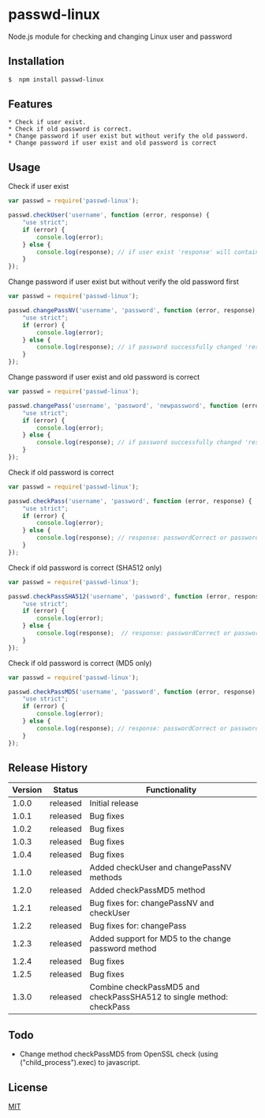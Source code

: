 # passwd-linux
Node.js module for checking and changing Linux user and password


## Installation
```bash
$  npm install passwd-linux
```


## Features

    * Check if user exist.
    * Check if old password is correct.
    * Change password if user exist but without verify the old password.
    * Change password if user exist and old password is correct


## Usage

Check if user exist
```js
var passwd = require('passwd-linux');

passwd.checkUser('username', function (error, response) {
    "use strict";
    if (error) {
        console.log(error);
    } else {
        console.log(response); // if user exist 'response' will contain 'userExist'
    }
});
```

Change password if user exist but without verify the old password first

```js
var passwd = require('passwd-linux');

passwd.changePassNV('username', 'password', function (error, response) {
    "use strict";
    if (error) {
        console.log(error);
    } else {
        console.log(response); // if password successfully changed 'response' will contain 'passChangeOK'
    }
});
```

Change password if user exist and old password is correct

```js
var passwd = require('passwd-linux');

passwd.changePass('username', 'password', 'newpassword', function (error, response) {
    "use strict";
    if (error) {
        console.log(error);
    } else {
        console.log(response); // if password successfully changed 'response' will contain 'passChangeOK'
    }
});
```

Check if old password is correct

```js
var passwd = require('passwd-linux');

passwd.checkPass('username', 'password', function (error, response) {
    "use strict";
    if (error) {
        console.log(error);
    } else {
        console.log(response); // response: passwordCorrect or passwordIncorrect
    }
});
```

Check if old password is correct (SHA512 only)

```js
var passwd = require('passwd-linux');

passwd.checkPassSHA512('username', 'password', function (error, response) {
    "use strict";
    if (error) {
        console.log(error);
    } else {
        console.log(response);  // response: passwordCorrect or passwordIncorrect
    }
});
```

Check if old password is correct (MD5 only)

```js
var passwd = require('passwd-linux');

passwd.checkPassMD5('username', 'password', function (error, response) {
    "use strict";
    if (error) {
        console.log(error);
    } else {
        console.log(response); // response: passwordCorrect or passwordIncorrect
    }
});
```

## Release History

|Version  |Status|Functionality |
|---      |---  |---           |
|1.0.0      |released  |Initial release   |
|1.0.1      |released  |Bug fixes   |
|1.0.2      |released  |Bug fixes   |
|1.0.3      |released  |Bug fixes   |
|1.0.4      |released  |Bug fixes   |
|1.1.0      |released  |Added checkUser and changePassNV methods|
|1.2.0      |released  |Added checkPassMD5 method|
|1.2.1      |released  |Bug fixes for: changePassNV and checkUser |
|1.2.2      |released  |Bug fixes for: changePass |
|1.2.3      |released  |Added support for MD5 to the change password method |
|1.2.4      |released  |Bug fixes |
|1.2.5      |released  |Bug fixes |
|1.3.0      |released  |Combine checkPassMD5 and checkPassSHA512 to single method: checkPass |



## Todo

* Change method checkPassMD5 from OpenSSL check (using ("child_process").exec) to javascript.


## License

[MIT](LICENSE.md)

